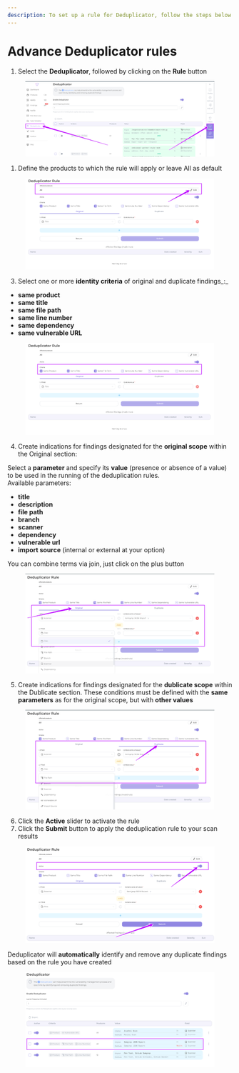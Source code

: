```yaml
---
description: To set up a rule for Deduplicator, follow the steps below
---
```


# Advance Deduplicator rules

1. Select the **Deduplicator**, followed by clicking on the **Rule** button

<figure><img src="../../../.gitbook/assets/image (6) (1) (1) (1) (1).png" alt=""><figcaption></figcaption></figure>

1. Define the products to which the rule will apply or leave All as default

<figure><img src="../../../.gitbook/assets/dedublic rule 1.png" alt=""><figcaption></figcaption></figure>

3. Select one or more **identity criteria** of original and duplicate findings_:_

* **same product**
* **same title**
* **same file path**
* **same line number**
* **same dependency**
* **same vulnerable URL**&#x20;

<figure><img src="../../../.gitbook/assets/dedubl rule 2.png" alt=""><figcaption></figcaption></figure>

4. Create indications for findings designated for the **original scope** within the Original section:

Select a **parameter** and specify its **value** (presence or absence of a value) to be used in the running of the deduplication rules.\
Available parameters:

* **title**
* **description**
* **file path**
* **branch**
* **scanner**
* **dependency**
* **vulnerable url**
* &#x20;**import source** (internal or external at your option)

You can combine terms via join, just click on the plus button

<figure><img src="../../../.gitbook/assets/dedubl rule3.png" alt=""><figcaption></figcaption></figure>

5. Create indications for findings designated for the **dublicate scope** within the Dublicate section. These conditions must be defined with the **same parameters** as for the original scope, but with **other values**

<figure><img src="../../../.gitbook/assets/dedublic rule 4.png" alt=""><figcaption></figcaption></figure>

6. Click the **Active** slider to activate the rule
7. Click the **Submit** button to apply the deduplication rule to your scan results

<figure><img src="../../../.gitbook/assets/dedubl rule 6.png" alt=""><figcaption></figcaption></figure>

Deduplicator will **automatically** identify and remove any duplicate findings based on the rule you have created

<figure><img src="../../../.gitbook/assets/dedubl 5.png" alt=""><figcaption></figcaption></figure>
